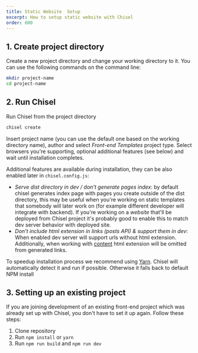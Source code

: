 ```yaml
---
title: Static Website  Setup
excerpt: How to setup static website with Chisel
order: 600
---
```


## 1. Create project directory

Create a new project directory and change your working directory to it. You can use the following commands on the command line:

```bash
mkdir project-name
cd project-name
```

## 2. Run Chisel

Run Chisel from the project directory

```bash
chisel create
```

Insert project name (you can use the default one based on the working directory name), author and select _Front-end Templates_ project type. Select browsers you're supporting, optional additional features (see below) and wait until installation completes.

Additional features are available during installation, they can be also enabled later in `chisel.config.js`:

- _Serve dist directory in dev / don't generate pages index_: by default chisel generates index page with pages you create outside of the dist directory, this may be useful when you're working on static templates that somebody will later work on (for example different developer will integrate with backend). If you're working on a _website_ that'll be deployed from Chisel project it's probably good to enable this to match dev server behavior with deployed site.
- _Don't include html extension in links (posts API) & support them in dev_: When enabled dev server will support urls without html extension. Additionally, when working with [content](/docs/development/static-content) html extension will be omitted from generated links.

To speedup installation process we recommend using [Yarn](https://yarnpkg.com/en/). Chisel will automatically detect it and run if possible. Otherwise it falls back to default NPM install

## 3. Setting up an existing project

If you are joining development of an existing front-end project which was already set up with Chisel, you don't have to set it up again. Follow these steps:

1. Clone repository
2. Run `npm install` or `yarn`
3. Run `npm run build` and `npm run dev`
